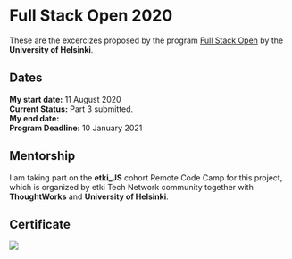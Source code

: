 # Full Stack Open 2020
These are the excercizes proposed by the program [Full Stack Open](https://fullstackopen.com/en) by the **University of Helsinki**. 

## Dates
**My start date:** 11 August 2020 <br>
**Current Status:** Part 3 submitted. <br>
**My end date:** <br>
**Program Deadline:** 10 January 2021 <br>

## Mentorship
I am taking part on the **etki_JS** cohort Remote Code Camp for this project, which is organized by etki Tech Network community together with **ThoughtWorks** and **University of Helsinki**.

## Certificate
<img src="https://studies.cs.helsinki.fi/stats/api/certificate/fullstackopen/en/afd42f2be8e80c3d02edb4b1857a9fcf"></img>

